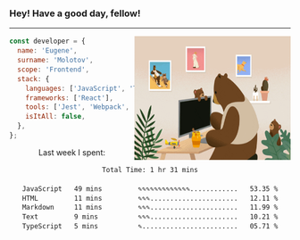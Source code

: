 ### Hey! Have a good day, fellow!
---
<img align='right' alt='GIF' vertical-align='center' src='./src/giphy.gif' width='280px' height='222px'/>

```javascript
const developer = {
  name: 'Eugene',
  surname: 'Molotov',
  scope: 'Frontend',
  stack: {
    languages: ['JavaScript', 'TypeScript'],
    frameworks: ['React'],
    tools: ['Jest', 'Webpack', 'Sass'],
    isItAll: false,
  },
};
```
<p align="center">
  Last week I spent:
</p>
<div align="center">
<!--START_SECTION:waka-->

```txt
Total Time: 1 hr 31 mins

JavaScript   49 mins         ✎✎✎✎✎✎✎✎✎✎✎✎✎............   53.35 %
HTML         11 mins         ✎✎✎......................   12.11 %
Markdown     11 mins         ✎✎✎......................   11.99 %
Text         9 mins          ✎✎✎......................   10.21 %
TypeScript   5 mins          ✎........................   05.71 %
```

<!--END_SECTION:waka-->

